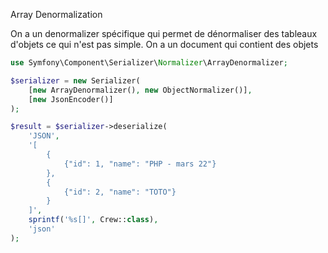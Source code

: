 Array Denormalization

On a un denormalizer spécifique qui permet de dénormaliser des tableaux d'objets ce qui n'est pas simple. On a un
document qui contient des objets

```php
use Symfony\Component\Serializer\Normalizer\ArrayDenormalizer;

$serializer = new Serializer(
    [new ArrayDenormalizer(), new ObjectNormalizer()], 
    [new JsonEncoder()]
);

$result = $serializer->deserialize(
    'JSON', 
    '[
        {
            {"id": 1, "name": "PHP - mars 22"}
        },
        {
            {"id": 2, "name": "TOTO"}
        }
    ]', 
    sprintf('%s[]', Crew::class), 
    'json'
);

```